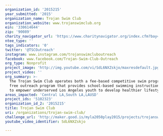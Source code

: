 ```yaml
---
organization_id: '2015215'
year_submitted: '2015'
organization_name: Trojan Swim Club
organization_website: www.trojanswimclub.org
ein: '330614644'
zip: '90089'
charity_navigator_url: 'https://www.charitynavigator.org/index.cfm?bay=search.profile&ein=330614644'
ntee_type: ''
tags_indicators: '0'
twitter: '@TSCOutreach'
instagram: www.instagram.com/trojanswimcluboutreach
facebook: www.facebook.com/Trojan-Swim-Club-Outreach
org_type: Nonprofit
project_image: 'http://img.youtube.com/vi/SdL6NXZskjo/maxresdefault.jpg'
project_video: ''
org_summary: >-
  The Trojan Swim Club operates both a fee-based competitive swim program and a
  free outreach program that provides school-based swimming instruction designed
  to empower underserved Los Angeles youth to develop healthier lifestyles.
areas_impacted: 'Central LA,South LA,LAUSD'
project_ids: '5102323'
organization_id_2: '2015215'
title: Trojan Swim Club
uri: /organizations/trojan-swim-club/
challenge_url: 'http://maker.good.is/myla2050play2015/projects/trojanswimclub.html'
youtube_video_identifier: SdL6NXZskjo

---
```

